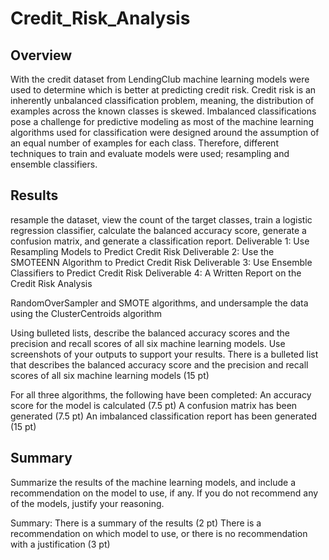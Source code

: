 # Credit_Risk_Analysis

## Overview 
With the credit dataset from LendingClub machine learning models were used to determine which is better at predicting credit risk.  Credit risk is an inherently unbalanced classification problem, meaning, the distribution of examples across the known classes is skewed. Imbalanced classifications pose a challenge for predictive modeling as most of the machine learning algorithms used for classification were designed around the assumption of an equal number of examples for each class. Therefore, different techniques to train and evaluate models were used; resampling and ensemble classifiers.

## Results
resample the dataset, view the count of the target classes, train a logistic regression classifier, calculate the balanced accuracy score, generate a confusion matrix, and generate a classification report.
Deliverable 1: Use Resampling Models to Predict Credit Risk
Deliverable 2: Use the SMOTEENN Algorithm to Predict Credit Risk
Deliverable 3: Use Ensemble Classifiers to Predict Credit Risk
Deliverable 4: A Written Report on the Credit Risk Analysis

RandomOverSampler and SMOTE algorithms, and undersample the data using the ClusterCentroids algorithm

Using bulleted lists, describe the balanced accuracy scores and the precision and recall scores of all six machine learning models. Use screenshots of your outputs to support your results.
There is a bulleted list that describes the balanced accuracy score and the precision and recall scores of all six machine learning models (15 pt)

For all three algorithms, the following have been completed:
An accuracy score for the model is calculated (7.5 pt)
A confusion matrix has been generated (7.5 pt)
An imbalanced classification report has been generated (15 pt)

## Summary
Summarize the results of the machine learning models, and include a recommendation on the model to use, if any. If you do not recommend any of the models, justify your reasoning.


Summary:
There is a summary of the results (2 pt)
There is a recommendation on which model to use, or there is no recommendation with a justification (3 pt)
